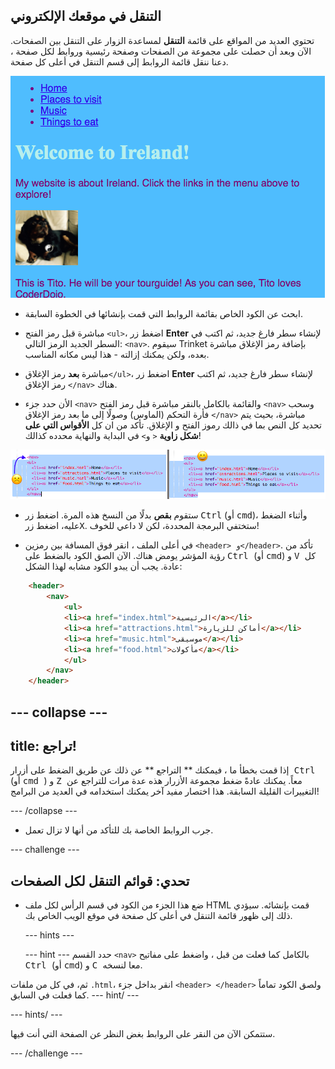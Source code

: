 ## التنقل في موقعك الإلكتروني

تحتوي العديد من المواقع على قائمة **التنقل** لمساعدة الزوار على التنقل بين الصفحات. الآن وبعد أن حصلت على مجموعة من الصفحات وصفحة رئيسية وروابط لكل صفحة ، دعنا ننقل قائمة الروابط إلى قسم التنقل في أعلى كل صفحة.

![مثال على صفحة ويب مع روابط التنقل في الأعلى](images/egNavLinksAtTop.png)

- ابحث عن الكود الخاص بقائمة الروابط التي قمت بإنشائها في الخطوة السابقة.

- مباشرة قبل رمز الفتح `<ul>`، اضغط زر **Enter** لإنشاء سطر فارغ جديد، ثم اكتب في السطر الجديد الرمز التالي: `<nav>`. سيقوم Trinket بإضافة رمز الإغلاق مباشرة بعده، ولكن يمكنك إزالته - هذا ليس مكانه المناسب.

- مباشرة **بعد** رمز الإغلاق`</ul>`، اضغط زر **Enter** لإنشاء سطر فارغ جديد، ثم اكتب رمز الإغلاق `</nav>` هناك.

- الأن حدد جزء `<nav>` والقائمة بالكامل بالنقر مباشرة قبل رمز الفتح `<nav>` وسحب فأرة التحكم (الماوس) وصولًا إلى ما بعد رمز الإغلاق `</nav>` مباشرة، بحيث يتم تحديد كل النص بما في ذالك رموز الفتح و الإغلاق. تأكد من ان كل **الأقواس التي على شكل زاوية** `<` و`>` في البداية والنهاية محدده كذالك!

![لم يتم تحديد النص الموجود على اليسار بالكامل بينما تم تحديد النص الموجود على اليمين بالكامل](images/egSelectedYayWoops.png)

- ستقوم **بقص** بدلًا من النسخ هذه المرة. اضغط زر <kbd>Ctrl</kbd> (أو <kbd>cmd</kbd>)، وأثناء الضغط عليه، اضغط زر<kbd>X</kbd>. ستختفي البرمجة المحددة، لكن لا داعي للخوف!

- في أعلى الملف ، انقر فوق المسافة بين رمزين `<header> و</header>`. تأكد من رؤية المؤشر يومض هناك. الآن الصق الكود بالضغط على <kbd> Ctrl </kbd> (أو <kbd> cmd</kbd>) و <kbd> V </kbd> كل عادة. يجب أن يبدو الكود مشابه لهذا الشكل:

```html
    <header>
        <nav>
            <ul>
            <li><a href="index.html">الرئيسية</a></li>
            <li><a href="attractions.html">أماكن للزيارة</a></li>
            <li><a href="music.html">موسيقى</a></li>
            <li><a href="food.html">مأكولات</a></li>
            </ul>
        </nav>
    </header>
```

## \--- collapse \---

## title: تراجع!

إذا قمت بخطأ ما ، فيمكنك ** التراجع ** عن ذلك عن طريق الضغط على أزرار<kbd> Ctrl </kbd> (أو <kbd> cmd </kbd>) و <kbd> Z </kbd>معاً. يمكنك عادةً ضغط مجموعة الأزرار هذه عدة مرات للتراجع عن التغييرات القليلة السابقة. هذا اختصار مفيد آخر يمكنك استخدامه في العديد من البرامج!

\--- /collapse \---

- جرب الروابط الخاصة بك للتأكد من أنها لا تزال تعمل.

\--- challenge \---

## تحدي: قوائم التنقل لكل الصفحات

- ضع هذا الجزء من الكود في قسم الرأس لكل ملف HTML قمت بإنشائه. سيؤدي ذلك إلى ظهور قائمة التنقل في أعلى كل صفحة في موقع الويب الخاص بك.
    
    \--- hints \---
    
    \--- hint \--- حدد القسم `<nav>` بالكامل كما فعلت من قبل ، واضغط على مفاتيح <kbd> Ctrl </kbd> (أو <kbd> cmd</kbd>) و <kbd> C </kbd> معا لنسخه.

ثم، في كل من ملفات `.html`، انقر بداخل جزء `<header> </header>` ولصق الكود تماماً كما فعلت في السابق. \--- hint/ \---

\--- hints/ \---

ستتمكن الآن من النقر على الروابط بغض النظر عن الصفحة التي أنت فيها.

\--- /challenge \---